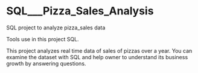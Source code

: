# SQL___Pizza_Sales_Analysis

SQL project to analyze pizza_sales data

Tools use in this project SQL.

This project analyzes real time data of sales of pizzas over a year. You can examine the dataset with SQL and help owner to understand its business growth by answering questions.
